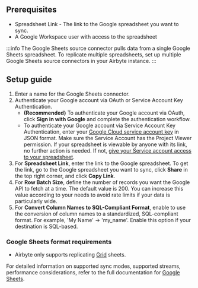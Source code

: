 ## Prerequisites
- Spreadsheet Link - The link to the Google spreadsheet you want to sync.
- A Google Workspace user with access to the spreadsheet

:::info
The Google Sheets source connector pulls data from a single Google Sheets spreadsheet. To replicate multiple spreadsheets, set up multiple Google Sheets source connectors in your Airbyte instance.
:::

## Setup guide

1. Enter a name for the Google Sheets connector.
2. Authenticate your Google account via OAuth or Service Account Key Authentication.
    - **(Recommended)** To authenticate your Google account via OAuth, click **Sign in with Google** and complete the authentication workflow.
    - To authenticate your Google account via Service Account Key Authentication, enter your [Google Cloud service account key](https://cloud.google.com/iam/docs/creating-managing-service-account-keys#creating_service_account_keys) in JSON format. Make sure the Service Account has the Project Viewer permission. If your spreadsheet is viewable by anyone with its link, no further action is needed. If not, [give your Service account access to your spreadsheet](https://youtu.be/GyomEw5a2NQ%22).
3. For **Spreadsheet Link**, enter the link to the Google spreadsheet. To get the link, go to the Google spreadsheet you want to sync, click **Share** in the top right corner, and click **Copy Link**.
4. For **Row Batch Size**, define the number of records you want the Google API to fetch at a time. The default value is 200. You can increase this value according to your needs to avoid rate limits if your data is particularly wide.
5. For **Convert Column Names to SQL-Compliant Format**, enable to use the conversion of column names to a standardized, SQL-compliant format. For example, 'My Name' -> 'my_name'. Enable this option if your destination is SQL-based.

### Google Sheets format requirements
- Airbyte only supports replicating [Grid](https://developers.google.com/sheets/api/reference/rest/v4/spreadsheets/sheets#SheetType) sheets.

For detailed information on supported sync modes, supported streams, performance considerations, refer to the full documentation for [Google Sheets](https://docs.airbyte.com/integrations/sources/google-sheets/).
